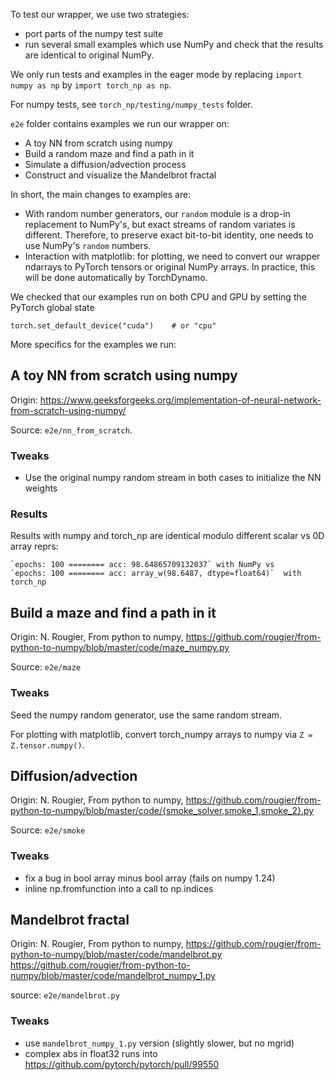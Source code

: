 To test our wrapper, we use two strategies:

- port parts of the numpy test suite
- run several small examples which use NumPy and check that the results are identical to original NumPy.

We only run tests and examples in the eager mode by replacing `import numpy as np` by `import torch_np as np`.

For numpy tests, see `torch_np/testing/numpy_tests` folder.

`e2e` folder contains examples we run our wrapper on:

- A toy NN from scratch using numpy
- Build a random maze and find a path in it
- Simulate a diffusion/advection process
- Construct and visualize the Mandelbrot fractal

In short, the main changes to examples are:

- With random number generators, our `random` module is a drop-in replacement to NumPy's, but exact streams of random variates is different. Therefore, to preserve exact bit-to-bit identity, one needs to use NumPy's `random` numbers.
- Interaction with matplotlib: for plotting, we need to convert our wrapper ndarrays to PyTorch tensors or original NumPy arrays. In practice, this will be done automatically by TorchDynamo.


We checked that our examples run on both CPU and GPU by setting the PyTorch global state

```
torch.set_default_device("cuda")    # or "cpu"
```

More specifics for the examples we run:


## A toy NN from scratch using numpy

Origin: https://www.geeksforgeeks.org/implementation-of-neural-network-from-scratch-using-numpy/

Source: `e2e/nn_from_scratch`.


### Tweaks

  - Use the original numpy random stream in both cases to initialize the NN weights


### Results

Results with numpy and torch_np are identical modulo different scalar vs 0D array reprs:
    
    `epochs: 100 ======== acc: 98.64865709132037` with NumPy vs 
    `epochs: 100 ======== acc: array_w(98.6487, dtype=float64)`  with torch_np



## Build a maze and find a path in it

Origin: N. Rougier, From python to numpy, 
https://github.com/rougier/from-python-to-numpy/blob/master/code/maze_numpy.py

Source: `e2e/maze`


### Tweaks


Seed the numpy random generator, use the same random stream.

For plotting with matplotlib, convert torch_numpy arrays to numpy via
`Z = Z.tensor.numpy()`.



## Diffusion/advection

Origin: N. Rougier, From python to numpy,
https://github.com/rougier/from-python-to-numpy/blob/master/code/{smoke_solver,smoke_1,smoke_2}.py

Source: `e2e/smoke`

### Tweaks

 - fix a bug in bool array minus bool array (fails on numpy 1.24)
 - inline np.fromfunction into a call to np.indices


## Mandelbrot fractal

Origin: N. Rougier, From python to numpy, 
https://github.com/rougier/from-python-to-numpy/blob/master/code/mandelbrot.py
https://github.com/rougier/from-python-to-numpy/blob/master/code/mandelbrot_numpy_1.py

source: `e2e/mandelbrot.py`

### Tweaks

  - use `mandelbrot_numpy_1.py` version (slightly slower, but no mgrid)
  - complex abs in float32 runs into https://github.com/pytorch/pytorch/pull/99550

